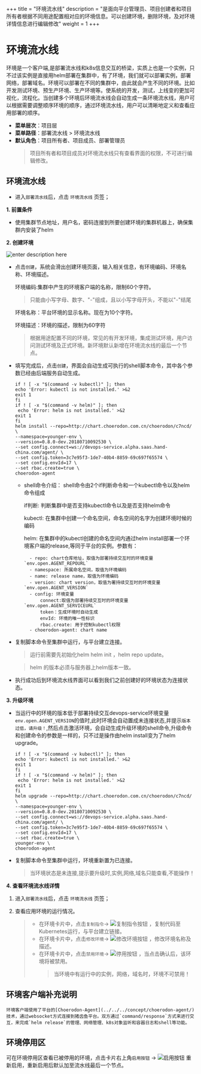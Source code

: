 ﻿+++
title = "环境流水线"
description = "是面向平台管理员、项目创建者和项目所有者根据不同用途配置相对应的环境信息。可以创建环境，删除环境，及对环境详情信息进行编辑修改"
weight = 1
+++

# 环境流水线

环境是一个客户端,是部署流水线和k8s信息交互的桥梁，实质上也是一个实例，只不过该实例是直接用helm部署在集群中，有了环境，我们就可以部署实例，部署网络，部署域名。环境可以部署在不同的集群中，由此就会产生不同的环境。比如开发测试环境、预生产环境、生产环境等。使系统的开发，测试，上线变的更加可视化，流程化。当创建多个环境后环境流水线会自动生成一条环境流水线，用户可以根据需要调整顺序环境的顺序，通过环境流水线，用户可以清晰地定义和查看应用部署的顺序。

  
  - **菜单层次**：项目层
  - **菜单路径**：部署流水线 > 环境流水线
  - **默认角色**：项目所有者、项目成员、部署管理员
    <blockquote class="note">
         项目所有者和项目成员对环境流水线只有查看界面的权限，不可进行编辑修改。
      </blockquote>

## 环境流水线

- 进入`部署流水线`后，点击 `环境流水线` 页签；
 
 **1. 前置条件**
 - 使用集群节点地址，用户名，密码连接到所要创建环境的集群机器上，确保集群内安装了helm


**2. 创建环境**
  
  ![enter description here](/docs/user-guide/deployment-pipeline/image/envcreate.png)
 
-  点击`创建`，系统会滑出创建环境页面，输入相关信息，有环境编码、环境名称、环境描述。
	
	环境编码:集群中产生的环境客户端的名称，限制60个字符。
	     <blockquote class="warning">
       只能由小写字母、数字、"-"组成，且以小写字母开头，不能以"-"结尾
    	</blockquote>

	环境名称：平台环境的显示名称。现在为10个字符。
	
	环境描述：环境的描述，限制为60字符

    <blockquote class="note">
        根据用途配置不同的环境，常见的有开发环境，集成测试环境，用户访问测试环境及正式环境。新环境默认新增在环境流水线的最后一个节点。
     </blockquote>

-  填写完成后，点击`创建`，界面会自动生成可执行的shell脚本命令，其中各个参数已经由后端服务自动生成。
	``` 
	if ! [ -x "$(command -v kubectl)" ]; then
  	echo 'Error: kubectl is not installed.' >&2
  	exit 1
	fi
	if ! [ -x "$(command -v helm)" ]; then
 	 echo 'Error: helm is not installed.' >&2
  	exit 1
	fi
	helm install --repo=http://chart.choerodon.com.cn/choerodon/c7ncd/ \
    --namespace=younger-env \
    --version=0.8.0-dev.20180710092530 \
    --set config.connect=ws://devops-service.alpha.saas.hand-china.com/agent/ \
    --set config.token=3c7e95f3-1de7-40b4-8859-69c697f65574 \
    --set config.envId=17 \
    --set rbac.create=true \
    choerodon-agent
	```
	- shell命令介绍：
		shell命令由2个if判断命令和一个kubectl命令以及helm命令组成
		
		if判断: 判断集群中是否支持kubectl命令以及是否支持helm命令
		
		kubectl: 在集群中创建一个命名空间，命名空间的名字为创建环境时候的编码

		helm: 在集群中的kubectl创建的命名空间内通过helm install部署一个环境客户端的release,等同于平台的实例。参数有：

			- repo: chart仓库地址，取值为部署持续交互时的环境变量`env.open.AGENT_REPOURL`
			- namespace: 所属命名空间，取值为环境编码
			- name: release name，取值为环境编码
			- version: chart version，取值为署持续交互时的环境变量`env.open.AGENT_VERSION`
			- config: 环境变量
				connect:取值为部署持续交互时的环境变量`env.open.AGENT_SERVICEURL` 
				token：生成环境时自动生成
				envId: 环境的唯一性标识
				rbac.create: 用于控制kubectl权限     
			- choerodon-agent: chart name


-  复制脚本命令至集群中运行，与平台建立连接。
     <blockquote class="note">
        运行前需要先初始化helm helm init ，helm repo update。
    </blockquote>
	     <blockquote class="warning">
        helm 的版本必须与服务器上helm版本一致。
    </blockquote>


- 执行成功后到环境流水线界面可以看到我们之前创建好的环境状态为连接状态。
	    
**3. 升级环境**

- 当运行中的环境的版本低于部署持续交互devops-service环境变量`env.open.AGENT_VERSION`的值时,此时环境会自动置成未连接状态,并提示`版本过低，请升级！`,然后点击激活环境，会自动生成升级环境的shell命令,升级命令和创建命令的参数是一样的，只不过是操作由helm install变为了helm upgrade。

	``` 
	if ! [ -x "$(command -v kubectl)" ]; then
  	echo 'Error: kubectl is not installed.' >&2
  	exit 1
	fi
	if ! [ -x "$(command -v helm)" ]; then
 	 echo 'Error: helm is not installed.' >&2
  	exit 1
	fi
	helm upgrade --repo=http://chart.choerodon.com.cn/choerodon/c7ncd/ \
    --namespace=younger-env \
    --version=0.8.0-dev.20180710092530 \
    --set config.connect=ws://devops-service.alpha.saas.hand-china.com/agent/ \
    --set config.token=3c7e95f3-1de7-40b4-8859-69c697f65574 \
    --set config.envId=17 \
    --set rbac.create=true \
    younger-env \
    choerodon-agent
	```
- 复制脚本命令至集群中运行，环境重新置为已连接。
	 <blockquote class="warning">
       	当环境状态是未连接,提示要升级时,实例,网络,域名只能查看,不能操作！
    	</blockquote>

**4. 查看环境流水线详情**

 1. 进入`部署流水线`后，点击 `环境流水线` 页签；

 2. 查看应用环境的运行情况。

	>- 在环境卡片中，点击`复制指令`→ ![复制指令按钮](/docs/user-guide/deployment-pipeline/image/copy_button.png) ，复制代码至Kubernetes运行，与平台建立链接。
	>- 在环境卡片中，点击`修改环境`→ ![修改环境按钮](/docs/user-guide/deployment-pipeline/image/update_env_button.png) ，修改环境名称及描述。
	>- 在环境卡片中，点击`禁用环境`→ ![停用按钮](/docs/user-guide/deployment-pipeline/image/stop_button.png) ，当点击确认后，该环境将被禁用。
	  	<blockquote class="warning">
       		当环境中有运行中的实例，网络，域名时，环境不可禁用！
    	</blockquote>
 
		

## 环境客户端补充说明

	环境客户端使用了平台的[Choerodon-Agent](../../../concept/choerodon-agent/)技术，通过websocket方式连接到猪齿鱼平台。双方通过`command/response`方式来进行交互，来完成`helm release`的管理、网络管理、k8s对象监听和容器日志和shell等功能。 

## 环境停用区 

可在环境停用区查看已被停用的环境，点击卡片右上角`启用按钮` → ![启用按钮](/docs/user-guide/deployment-pipeline/image/start_button.png) 重新启用，重新启用后默认加至流水线最后一个节点。


 
